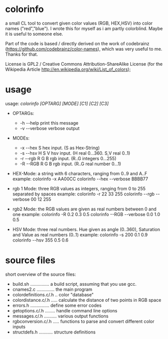 colorinfo
=========

a small CL tool to convert given color values (RGB, HEX,HSV) into color names ("red","blue").
I wrote this for myself as i am partly colorblind. Maybe it is useful to someone else.

Part of the code is based / directly derived on the work of codebrainz (https://github.com/codebrainz/color-names),
which was very useful to me. Thanks for that.

License is GPL2 /  Creative Commons Attribution-ShareAlike License (for the Wikipedia Article http://en.wikipedia.org/wiki/List_of_colors);  

usage
=========
 usage: *colorinfo [OPTARG] [MODE] [C1] [C2] [C3]*
 
* OPTARGs:
   *  -h  --help        print this message
   *  -v  --verbose     verbose output

* MODEs:  
   *  -x  --hex S            hex input. (S as Hex-String)
   *  -s  --hsv H S V        hsv input. (H real 0...360. S,V real 0..1)
   *  -r  --rgb R G B        rgb input. (R..G integers 0...255)
   *  -R  --RGB R G B        rgb input. (R..G real number 0...1)


* HEX-Mode: a string with 6 characters, ranging from 0..9 and A..F
  example: colorinfo -x AA00CC
  	   colorinfo --hex --verbose BBBB77

* rgb 1 Mode: three RGB values as integers, ranging from 0 to 255 separated by spaces
  example: colorinfo -r 22 33 255
           colorinfo --rgb --verbose 00 12 255 

* rgb2 Mode: the RGB values are given as real numbers between 0 and one
  example: colorinfo -R 0.2 0.3 0.5
           colorinfo --RGB --verbose 0.0 1.0 0.5

* HSV Mode: three real numbers. Hue given as angle (0..360), Saturation and Value as real numbers (0..1)
  example: colorinfo -s 200 0.1 0.9
  	   colorinfo --hsv 355 0.5 0.6



source files
=========

short overview of the source files:

* build.sh ............... a build script, assuming that you use gcc.
* cnames2.c .............. the main program
* colordefinitions.c/.h .. color "database"
* colordistance.c/.h ..... calculate the distance of two points in RGB space
* errors.h ............... define some error codes
* getoptions.c/.h ........ handle command line options
* messages.c/.h .......... various output functions
* rgbconversion.c/.h ..... functions to parse and convert different color inputs
* structdefs.h ........... structure definitions

